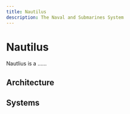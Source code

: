 ```yaml
---
title: Nautilus
description: The Naval and Submarines System
---
```


# Nautilus

Nautlius is a ......

## Architecture

## Systems



